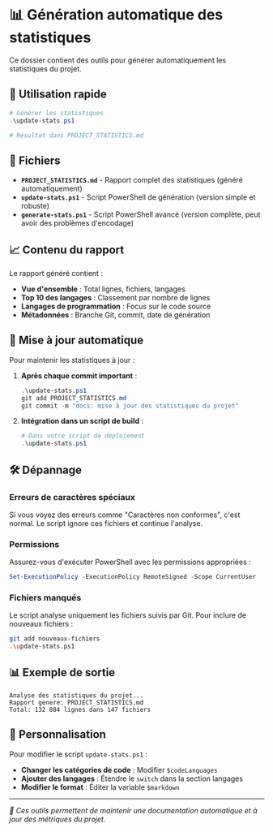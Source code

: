 # 📊 Génération automatique des statistiques

Ce dossier contient des outils pour générer automatiquement les statistiques du projet.

## 🚀 Utilisation rapide

```powershell
# Générer les statistiques
.\update-stats.ps1

# Résultat dans PROJECT_STATISTICS.md
```

## 📁 Fichiers

- **`PROJECT_STATISTICS.md`** - Rapport complet des statistiques (généré automatiquement)
- **`update-stats.ps1`** - Script PowerShell de génération (version simple et robuste)
- **`generate-stats.ps1`** - Script PowerShell avancé (version complète, peut avoir des problèmes d'encodage)

## 📈 Contenu du rapport

Le rapport généré contient :

- **Vue d'ensemble** : Total lignes, fichiers, langages
- **Top 10 des langages** : Classement par nombre de lignes
- **Langages de programmation** : Focus sur le code source
- **Métadonnées** : Branche Git, commit, date de génération

## 🔄 Mise à jour automatique

Pour maintenir les statistiques à jour :

1. **Après chaque commit important** :
   ```powershell
   .\update-stats.ps1
   git add PROJECT_STATISTICS.md
   git commit -m "docs: mise à jour des statistiques du projet"
   ```

2. **Intégration dans un script de build** :
   ```powershell
   # Dans votre script de déploiement
   .\update-stats.ps1
   ```

## 🛠️ Dépannage

### Erreurs de caractères spéciaux
Si vous voyez des erreurs comme "Caractères non conformes", c'est normal. Le script ignore ces fichiers et continue l'analyse.

### Permissions
Assurez-vous d'exécuter PowerShell avec les permissions appropriées :
```powershell
Set-ExecutionPolicy -ExecutionPolicy RemoteSigned -Scope CurrentUser
```

### Fichiers manqués
Le script analyse uniquement les fichiers suivis par Git. Pour inclure de nouveaux fichiers :
```bash
git add nouveaux-fichiers
.\update-stats.ps1
```

## 📊 Exemple de sortie

```
Analyse des statistiques du projet...
Rapport genere: PROJECT_STATISTICS.md
Total: 132 884 lignes dans 147 fichiers
```

## 🎯 Personnalisation

Pour modifier le script `update-stats.ps1` :

- **Changer les catégories de code** : Modifier `$codeLanguages`
- **Ajouter des langages** : Étendre le `switch` dans la section langages
- **Modifier le format** : Éditer la variable `$markdown`

---

*📝 Ces outils permettent de maintenir une documentation automatique et à jour des métriques du projet.*

